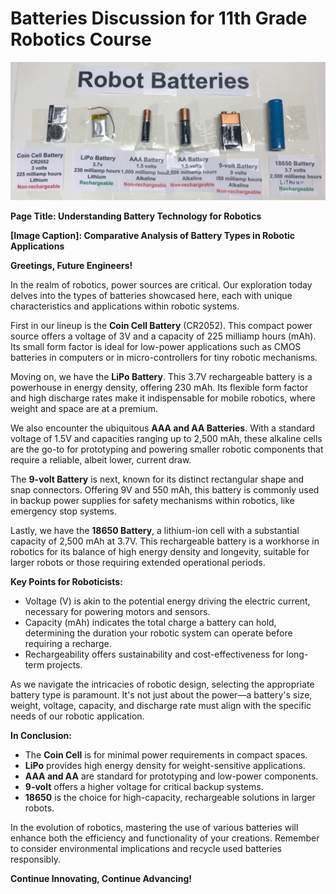 # Batteries Discussion for 11th Grade Robotics Course

![Batteries Board](../img/batteries.jpg)

**Page Title: Understanding Battery Technology for Robotics**

**[Image Caption]: Comparative Analysis of Battery Types in Robotic Applications**

**Greetings, Future Engineers!**

In the realm of robotics, power sources are critical. Our exploration today delves into the types of batteries showcased here, each with unique characteristics and applications within robotic systems.

First in our lineup is the **Coin Cell Battery** (CR2052). This compact power source offers a voltage of 3V and a capacity of 225 milliamp hours (mAh). Its small form factor is ideal for low-power applications such as CMOS batteries in computers or in micro-controllers for tiny robotic mechanisms.

Moving on, we have the **LiPo Battery**. This 3.7V rechargeable battery is a powerhouse in energy density, offering 230 mAh. Its flexible form factor and high discharge rates make it indispensable for mobile robotics, where weight and space are at a premium.

We also encounter the ubiquitous **AAA and AA Batteries**. With a standard voltage of 1.5V and capacities ranging up to 2,500 mAh, these alkaline cells are the go-to for prototyping and powering smaller robotic components that require a reliable, albeit lower, current draw.

The **9-volt Battery** is next, known for its distinct rectangular shape and snap connectors. Offering 9V and 550 mAh, this battery is commonly used in backup power supplies for safety mechanisms within robotics, like emergency stop systems.

Lastly, we have the **18650 Battery**, a lithium-ion cell with a substantial capacity of 2,500 mAh at 3.7V. This rechargeable battery is a workhorse in robotics for its balance of high energy density and longevity, suitable for larger robots or those requiring extended operational periods.

**Key Points for Roboticists:**
- Voltage (V) is akin to the potential energy driving the electric current, necessary for powering motors and sensors.
- Capacity (mAh) indicates the total charge a battery can hold, determining the duration your robotic system can operate before requiring a recharge.
- Rechargeability offers sustainability and cost-effectiveness for long-term projects.

As we navigate the intricacies of robotic design, selecting the appropriate battery type is paramount. It's not just about the power—a battery's size, weight, voltage, capacity, and discharge rate must align with the specific needs of our robotic application.

**In Conclusion:**
- The **Coin Cell** is for minimal power requirements in compact spaces.
- **LiPo** provides high energy density for weight-sensitive applications.
- **AAA and AA** are standard for prototyping and low-power components.
- **9-volt** offers a higher voltage for critical backup systems.
- **18650** is the choice for high-capacity, rechargeable solutions in larger robots.

In the evolution of robotics, mastering the use of various batteries will enhance both the efficiency and functionality of your creations. Remember to consider environmental implications and recycle used batteries responsibly.

**Continue Innovating, Continue Advancing!**